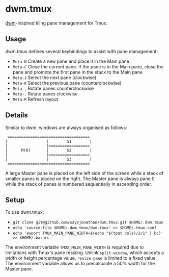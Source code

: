 dwm.tmux
===
[dwm](http://dwm.suckless.org/)-inspired tiling pane management for Tmux.

## Usage
dwm.tmux defines several keybindings to assist with pane management:

- `Meta-N` Create a new pane and place it in the Main pane
- `Meta-C` Close the current pane. If the pane is in the Main pane, close the pane and promote the first pane in the stack to the Main pane
- `Meta-J` Select the next pane (clockwise)
- `Meta-K` Select the previous pane (counterclockwise)
- `Meta-,` Rotate panes counterclockwise
- `Meta-.` Rotate panes clockwise
- `Meta-R` Refresh layout

## Details

Similar to dwm, windows are always organised as follows:

```
 ====================================
|                 |        S1        | 
|                 |==================
|      M(0)       |        S2        | 
|                 |==================
|                 |        S3        | 
 ====================================
```

A large Master pane is placed on the left side of the screen while a stack of smaller panes is placed on the right. The Master pane is always pane 0 while the stack of panes is numbered sequentially in ascending order.

## Setup
To use dwm.tmux:

- `git clone git@github.com/saysjonathan/dwm.tmux.git $HOME/.dwm.tmux`
- `echo 'source-file $HOME/.dwm.tmux/dwm.tmux' >> $HOME/.tmux.conf`
- `echo 'export TMUX_MAIN_PANE_WIDTH=$(echo "$(tput cols)/2/1" | bc)' >> $HOME/.bashrc`

The environment variable `TMUX_MAIN_PANE_WIDTH` is required due to limitations with Tmux's pane resizing. Unlink `split-window`, which accepts a width or height percentage value, `resize-pane` is limited to a fixed value. The environment variable allows us to precalculate a 50% width for the Master pane.
